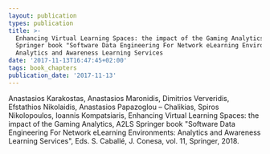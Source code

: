 ```yaml
---
layout: publication
types: publication
title: >-
  Enhancing Virtual Learning Spaces: the impact of the Gaming Analytics, A2LS
  Springer book "Software Data Engineering For Network eLearning Environments:
  Analytics and Awareness Learning Services
date: '2017-11-13T16:47:45+02:00'
tags: book_chapters
publication_date: '2017-11-13'
---
```

Anastasios Karakostas, Anastasios Maronidis, Dimitrios Ververidis, Efstathios Nikolaidis, Anastasios Papazoglou – Chalikias, Spiros Nikolopoulos, Ioannis Kompatsiaris, Enhancing Virtual Learning Spaces: the impact of the Gaming Analytics, A2LS Springer book "Software Data Engineering For Network eLearning Environments: Analytics and Awareness Learning Services", Eds. S. Caballé, J. Conesa, vol. 11, Springer, 2018.
